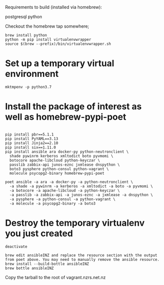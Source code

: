 Requirements to build (installed via homebrew):

postgresql
python


Checkout the homebrew tap somewhere;

```
brew install python
python -m pip install virtualenvwrapper
source $(brew --prefix)/bin/virtualenvwrapper.sh
```

# Set up a temporary virtual environment
```
mktmpenv -p python3.7
```

# Install the package of interest as well as homebrew-pypi-poet
```

pip install pbr==5.1.1
pip install PyYAML==3.13
pip install Jinja2==2.10
pip install six==1.11.0
pip install ansible ara docker-py python-neutronclient \
  shade pywinrm kerberos xmltodict boto pyvmomi \
  botocore apache-libcloud python-keyczar \
  passlib zabbix-api junos-eznc jxmlease dnspython \
  boto3 pysphere python-consul python-vagrant \
  molecule psycopg2-binary homebrew-pypi-poet
```

```
poet ansible -a ara -a docker-py -a python-neutronclient \
  -a shade -a pywinrm -a kerberos -a xmltodict -a boto -a pyvmomi \
  -a botocore -a apache-libcloud -a python-keyczar \
  -a passlib -a zabbix-api -a junos-eznc -a jxmlease -a dnspython \
  -a pysphere -a python-consul -a python-vagrant \
  -a molecule -a psycopg2-binary -a boto3
```



# Destroy the temporary virtualenv you just created
```
deactivate
```

```
brew edit ansibleINZ and replace the resource section with the output from poet above. You may need to manually remove the ansible resource.
brew install --build-bottle ansibleINZ
brew bottle ansibleINZ
```

Copy the tarball to the root of vagrant.nzrs.net.nz
